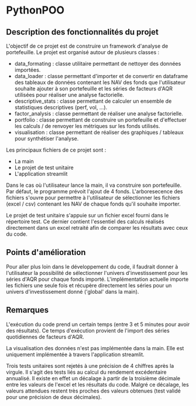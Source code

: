 # PythonPOO

## Description des fonctionnalités du projet

L'objectif de ce projet est de construire un framework d'analyse de portefeuille. Le projet est organisé autour de plusieurs classes :
- data_formating : classe utilitaire permettant de nettoyer des données importées.
- data_loader : classe permettant d'importer et de convertir en dataframe des tableaux de données contenant les NAV des fonds que l'utilisateur souhaite ajouter à son portefeuille et les séries de facteurs d'AQR utilisées pour réaliser une analyse factorielle.
- descriptive_stats : classe permettant de calculer un ensemble de statistiques descriptives (perf, vol, ...).
- factor_analysis : classe permettant de réaliser une analyse factorielle.
- portfolio : classe permettant de construire un portefeuille et d'effectuer les calculs / de renvoyer les métriques sur les fonds utilisés.
- visualisation : classe permettant de réaliser des graphiques / tableaux pour synthétiser l'analyse.

Les principaux fichiers de ce projet sont : 
- La main
- Le projet de test unitaire
- L'application streamlit

Dans le cas où l'utilisateur lance la main, il va construire son portefeuille. Par défaut, le programme prévoit l'ajout de 4 fonds. L'arboresecence des fichiers
s'ouvre pour permettre à l'utilisateur de sélectionner les fichiers (excel / csv) contenant les NAV de chaque fonds qu'il souhaite importer. 

Le projet de test unitaire s'appuie sur un fichier excel fourni dans le répertoire test. Ce dernier contient l'essentiel des calculs réalisés directement dans un excel
retraité afin de comparer les résultats avec ceux du code.

## Points d'amélioration

Pour aller plus loin dans le développement du code, il faudrait donner à l'utilisateur la possibilité de sélectionner l'univers d'investissement pour les séries d'AQR pour chaque
fonds importé. L'implémentation actuelle importe les fichiers une seule fois et récupère directement les séries pour un univers d'investissement donné ('global' dans la main). 

## Remarques

L'exécution du code prend un certain temps (entre 3 et 5 minutes pour avoir des résultats). Ce temps d'exécution provient de l'import des séries quotidiennes de facteurs d'AQR. 

La visualisation des données n'est pas implémentée dans la main. Elle est uniquement implémentée à travers l'application streamlit.

Trois tests unitaires sont rejetés à une précision de 4 chiffres après la virgule. Il s'agit des tests liés au calcul du rendement
excédentaire annualisé. Il existe en effet un décalage à partir de la troisième décimale entre les valeurs de l'excel et les résultats du code. Malgré ce décalage, les valeurs attendues restent très proches des valeurs obtenues (test validé pour une précision de deux décimales).

